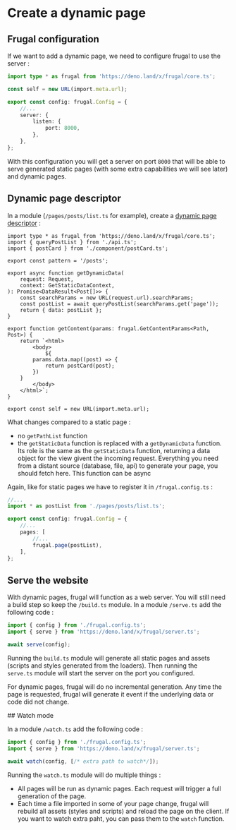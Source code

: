 # Create a dynamic page

## Frugal configuration

If we want to add a dynamic page, we need to configure frugal to use the server :

```ts
import type * as frugal from 'https://deno.land/x/frugal/core.ts';

const self = new URL(import.meta.url);

export const config: frugal.Config = {
    //...
    server: {
        listen: {
            port: 8000,
        },
    },
};
```

With this configuration you will get a server on port `8000` that will be able to serve generated static pages (with some extra capabilities we will see later) and dynamic pages.

## Dynamic page descriptor

In a module (`/pages/posts/list.ts` for example), create a [dynamic page descriptor](/docs/api/01-page-descriptor) :

```tsx
import type * as frugal from 'https://deno.land/x/frugal/core.ts';
import { queryPostList } from './api.ts';
import { postCard } from './component/postCard.ts';

export const pattern = '/posts';

export async function getDynamicData(
    request: Request,
    context: GetStaticDataContext,
): Promise<DataResult<Post[]>> {
    const searchParams = new URL(request.url).searchParams;
    const postList = await queryPostList(searchParams.get('page'));
    return { data: postList };
}

export function getContent(params: frugal.GetContentParams<Path, Post>) {
    return `<html>
        <body>
            ${
        params.data.map((post) => {
            return postCard(post);
        })
    }
        </body>
    </html>`;
}

export const self = new URL(import.meta.url);
```

What changes compared to a static page :

- no `getPathList` function
- the `getStaticData` function is replaced with a `getDynamicData` function. Its role is the same as the `getStaticData` function, returning a data object for the view givent the incoming request. Everything you need from a distant source (database, file, api) to generate your page, you should fetch here. This function can be async

Again, like for static pages we have to register it in `/frugal.config.ts` :

```ts
//...
import * as postList from './pages/posts/list.ts';

export const config: frugal.Config = {
    //...
    pages: [
        //...
        frugal.page(postList),
    ],
};
```

## Serve the website

With dynamic pages, frugal will function as a web server. You will still need a build step so keep the `/build.ts` module. In a module `/serve.ts` add the following code :

```ts
import { config } from './frugal.config.ts';
import { serve } from 'https://deno.land/x/frugal/server.ts';

await serve(config);
```

Running the `build.ts` module will generate all static pages and assets (scripts and styles generated from the loaders). Then running the `serve.ts` module will start the server on the port you configured.

For dynamic pages, frugal will do no incremental generation. Any time the page is requested, frugal will generate it event if the underlying data or code did not change.

## Watch mode

In a module `/watch.ts` add the following code :

```ts
import { config } from './frugal.config.ts';
import { serve } from 'https://deno.land/x/frugal/server.ts';

await watch(config, [/* extra path to watch*/]);
```

Running the `watch.ts` module will do multiple things :

- All pages will be run as dynamic pages. Each request will trigger a full generation of the page.
- Each time a file imported in some of your page change, frugal will rebuild all assets (styles and scripts) and reload the page on the client. If you want to watch extra paht, you can pass them to the `watch` function.

